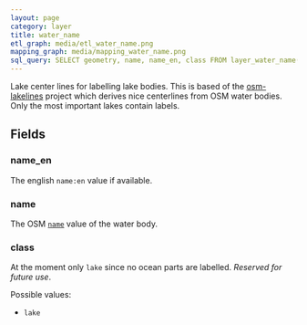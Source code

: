 ```yaml
---
layout: page
category: layer
title: water_name
etl_graph: media/etl_water_name.png
mapping_graph: media/mapping_water_name.png
sql_query: SELECT geometry, name, name_en, class FROM layer_water_name(ST_SetSRID('BOX3D(-20037508.34 -20037508.34, 20037508.34 20037508.34)'::box3d, 3857 ), 14)
---
```

Lake center lines for labelling lake bodies.
This is based of the [osm-lakelines](https://github.com/lukasmartinelli/osm-lakelines) project
which derives nice centerlines from OSM water bodies. Only the most important lakes contain labels.

## Fields

### name_en

The english `name:en` value if available.

### name

The OSM [`name`](http://wiki.openstreetmap.org/wiki/Key:name) value of the water body.

### class

At the moment only `lake` since no ocean parts are labelled. *Reserved for future use*.

Possible values:

- `lake`





